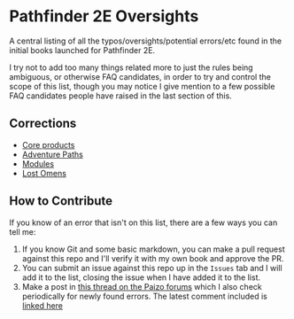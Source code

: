 # Pathfinder 2E Oversights
A central listing of all the typos/oversights/potential errors/etc found in the initial books launched for Pathfinder 2E.

I try not to add too many things related more to just the rules being ambiguous, or otherwise FAQ candidates, in order to try and control the scope of this list, though you may notice I give mention to a few possible FAQ candidates people have raised in the last section of this.

## Corrections

* [Core products](./Core)
* [Adventure Paths](./AdventurePaths)
* [Modules](./Modules)
* [Lost Omens](./LostOmens)

## How to Contribute

If you know of an error that isn't on this list, there are a few ways you can tell me:

1. If you know Git and some basic markdown, you can make a pull request against this repo and I'll verify it with my own book and approve the PR.
2. You can submit an issue against this repo up in the `Issues` tab and I will add it to the list, closing the issue when I have added it to the list.
3. Make a post in [this thread on the Paizo forums][update thread] which I also check periodically for newly found errors.
  The latest comment included is [linked here][latest update]

[update thread]: https://paizo.com/threads/rzs42u0w?CRB-Typos-Mistakes-Etc-Post-Errata-10
[latest update]: https://paizo.com/threads/rzs42tpd?CRB-Typos-Mistakes-Etc-Post-Errata-10#47